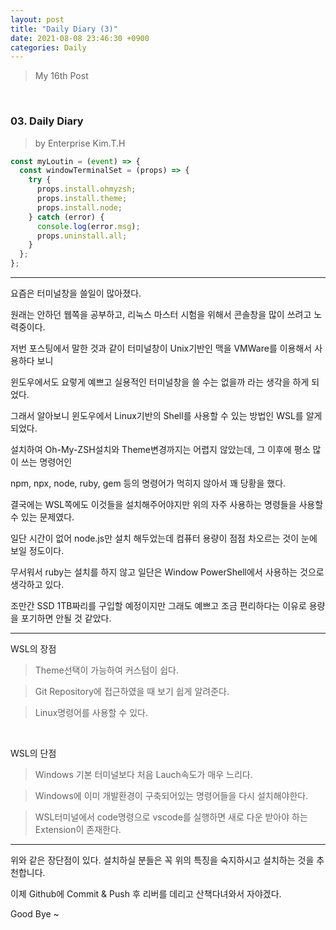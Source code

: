 ```yaml
---
layout: post
title: "Daily Diary (3)"
date: 2021-08-08 23:46:30 +0900
categories: Daily
---
```


> My 16th Post

<br>

### 03. Daily Diary

> by Enterprise Kim.T.H

```javascript
const myLoutin = (event) => {
  const windowTerminalSet = (props) => {
    try {
      props.install.ohmyzsh;
      props.install.theme;
      props.install.node;
    } catch (error) {
      console.log(error.msg);
      props.uninstall.all;
    }
  };
};
```

---

요즘은 터미널창을 쓸일이 많아졌다.

원래는 안하던 웹쪽을 공부하고, 리눅스 마스터 시험을 위해서 콘솔창을 많이 쓰려고 노력중이다.

저번 포스팅에서 말한 것과 같이 터미널창이 Unix기반인 맥을 VMWare를 이용해서 사용하다 보니

윈도우에서도 요렇게 예쁘고 실용적인 터미널창을 쓸 수는 없을까 라는 생각을 하게 되었다.

그래서 알아보니 윈도우에서 Linux기반의 Shell를 사용할 수 있는 방법인 WSL를 알게되었다.

설치하여 Oh-My-ZSH설치와 Theme변경까지는 어렵지 않았는데, 그 이후에 평소 많이 쓰는 명령어인

npm, npx, node, ruby, gem 등의 명령어가 먹히지 않아서 꽤 당황을 했다.

결국에는 WSL쪽에도 이것들을 설치해주어야지만 위의 자주 사용하는 명령들을 사용할 수 있는 문제였다.

일단 시간이 없어 node.js만 설치 해두었는데 컴퓨터 용량이 점점 차오르는 것이 눈에 보일 정도이다.

무서워서 ruby는 설치를 하지 않고 일단은 Window PowerShell에서 사용하는 것으로 생각하고 있다.

조만간 SSD 1TB짜리를 구입할 예정이지만 그래도 예쁘고 조금 편리하다는 이유로 용량을 포기하면 안될 것 같았다.

---

WSL의 장점

> Theme선택이 가능하여 커스텀이 쉽다.

> Git Repository에 접근하였을 때 보기 쉽게 알려준다.

> Linux명령어를 사용할 수 있다.

<br>

WSL의 단점

> Windows 기본 터미널보다 처음 Lauch속도가 매우 느리다.

> Windows에 이미 개발환경이 구축되어있는 명령어들을 다시 설치해야한다.

> WSL터미널에서 code명령으로 vscode를 실행하면 새로 다운 받아야 하는 Extension이 존재한다.

---

위와 같은 장단점이 있다. 설치하실 분들은 꼭 위의 특징을 숙지하시고 설치하는 것을 추천합니다.

이제 Github에 Commit & Push 후 리버를 데리고 산책다녀와서 자야겠다.

Good Bye ~

